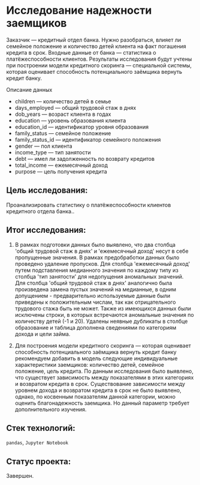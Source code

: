 ﻿# Исследование надежности заемщиков


Заказчик — кредитный отдел банка. Нужно разобраться, влияет ли семейное положение и количество детей клиента на факт погашения кредита в срок. Входные данные от банка — статистика о платёжеспособности клиентов. Результаты исследования будут учтены при построении модели кредитного скоринга — специальной системы, которая оценивает способность потенциального заёмщика вернуть кредит банку.

Описание данных

-   children — количество детей в семье
-   days_employed — общий трудовой стаж в днях
-   dob_years — возраст клиента в годах
-   education — уровень образования клиента
-   education_id — идентификатор уровня образования
-   family_status — семейное положение
-   family_status_id — идентификатор семейного положения
-   gender — пол клиента
-   income_type — тип занятости
-   debt — имел ли задолженность по возврату кредитов
-   total_income — ежемесячный доход
-   purpose — цель получения кредита


## Цель исследования:


Проанализировать статистику о платёжеспособности клиентов кредитного отдела банка..


## Итог исследования:

1.  В рамках подготовки данных было выявлено, что два столбца 'общий трудовой стаж в днях' и 'ежемесячный доход' несут в себе пропущенные значения. В рамках предобработки данных было проведено удаление пропусков. Для столбца 'ежемесячный доход' путем подставления медианного значения по каждому типу из столбца 'тип занятости' для недопущения аномальных значений. Для столбца 'общий трудовой стаж в днях' аналогично была произведена замена пустых значений на медианные, в одним допущением - предварительно используемые данные были приведены к положительным числам, так как отрицательного трудового стажа быть не может. Также из имеющихся данных были исключены строки, в которых встречаются аномальные значения по количеству детей (-1 и 20). Удалены неявные дубликаты в столбце образование и таблица дополнена сведениями по категориям дохода и цели займа.
    
2.  Для построения модели кредитного скоринга — которая оценивает способность потенциального заёмщика вернуть кредит банку рекомендуем добавить в модель следующие индивидуальные характеристики заемщиков: количество детей, семейное положение, цель кредита. По данным исследования было выявлено, что существует зависимость между показателями в этих категориях и возвратом кредита в срок. Существование зависимости между уровнем дохода и возвратом кредита в срок не было выявлено, однако, по косвенным показателям данной категории, можно оценить благонадежность заемщика. Но данный параметр требует дополнительного изучения.

## Стек технологий:

`pandas`, `Jupyter Notebook`

## Статус проекта:

Завершен.


